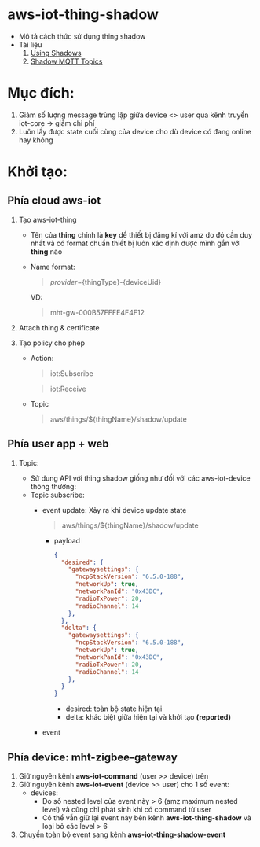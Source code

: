 # aws-iot-thing-shadow

* Mô tả cách thức sử dụng thing shadow
* Tài liệu
  1. [Using Shadows](https://docs.aws.amazon.com/iot/latest/developerguide/using-device-shadows.html)
  2. [Shadow MQTT Topics](https://docs.aws.amazon.com/iot/latest/developerguide/device-shadow-mqtt.html)


# Mục đích:

  1. Giảm số lượng message trùng lặp giữa device <> user qua kênh truyền iot-core -> giảm chi phí
  2. Luôn lấy được state cuối cùng của device cho dù device có đang online hay không

# Khởi tạo:

## Phía cloud aws-iot
1. Tạo aws-iot-thing

    * Tên của **thing** chính là **key** dể thiết bị đăng kí với amz do đó cần duy nhất và có format chuẩn thiết bị luôn xác định được mình gắn với **thing** nào
    * Name format:
      > ${provider}-${thingType}-{deviceUid}

      VD:
      > mht-gw-000B57FFFE4F4F12
2. Attach thing & certificate
3. Tạo policy cho phép
    * Action:
      > iot:Subscribe

      > iot:Receive
    * Topic
      > aws/things/${thingName}/shadow/update
## Phía user app + web
1. Topic:

    * Sử dung API với thing shadow giống như đối với các aws-iot-device thông thường:
    * Topic subscribe:
      * event update: Xảy ra khi device update state
        > aws/things/${thingName}/shadow/update

        * payload
          ```JSON
          {
            "desired": {
              "gatewaysettings": {
                "ncpStackVersion": "6.5.0-188",
                "networkUp": true,
                "networkPanId": "0x43DC",
                "radioTxPower": 20,
                "radioChannel": 14
              },
            },
            "delta": {
              "gatewaysettings": {
                "ncpStackVersion": "6.5.0-188",
                "networkUp": true,
                "networkPanId": "0x43DC",
                "radioTxPower": 20,
                "radioChannel": 14
              },
            }
          }
          ```
          * desired: toàn bộ state hiện tại
          * delta: khác biệt giữa hiện tại và khởi tạo **(reported)**
      * event 
  
## Phía device: mht-zigbee-gateway

1. Giữ nguyên kênh **aws-iot-command** (user >> device) trên 
2. Giữ nguyên kênh **aws-iot-event** (device >> user) cho 1 số event:
    * devices:
      * Do số nested level của event này > 6 (amz maximum nested level) và cũng chỉ phát sinh khi có command từ user
      * Có thể vẫn giữ lại event này bên kênh **aws-iot-thing-shadow** và loại bỏ các level > 6
3. Chuyển toàn bộ event sang kênh **aws-iot-thing-shadow-event**
